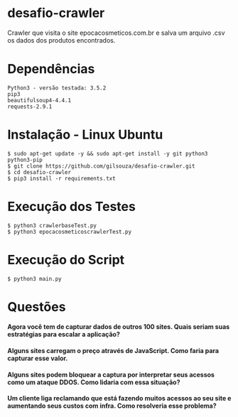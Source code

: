 
# desafio-crawler
Crawler que visita o site epocacosmeticos.com.br e salva um arquivo .csv os dados dos produtos encontrados.

# Dependências

    Python3 - versão testada: 3.5.2
    pip3
    beautifulsoup4-4.4.1
    requests-2.9.1
    
# Instalação - Linux Ubuntu
    
    $ sudo apt-get update -y && sudo apt-get install -y git python3 python3-pip
    $ git clone https://github.com/gilsouza/desafio-crawler.git
    $ cd desafio-crawler
    $ pip3 install -r requirements.txt

# Execução dos Testes

	$ python3 crawlerbaseTest.py
	$ python3 epocacosmeticoscrawlerTest.py
    
# Execução do Script
    
    $ python3 main.py

# Questões

#### Agora você tem de capturar dados de outros 100 sites. Quais seriam suas estratégias para escalar a aplicação?

#### Alguns sites carregam o preço através de JavaScript. Como faria para capturar esse valor.

#### Alguns sites podem bloquear a captura por interpretar seus acessos como um ataque DDOS. Como lidaria com essa situação?

#### Um cliente liga reclamando que está fazendo muitos acessos ao seu site e aumentando seus custos com infra. Como resolveria esse problema?






